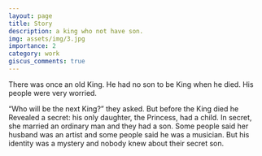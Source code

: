 ```yaml
---
layout: page
title: Story
description: a king who not have son.
img: assets/img/3.jpg
importance: 2
category: work
giscus_comments: true
---
```


There was once an old King. He had no son to be King when he died. His people were very worried.

“Who will be the next King?” they asked. But before the King died he Revealed a secret: his only daughter, the Princess, had a child. In secret, she married an ordinary man and they had a son. Some people said her husband was an artist and some people said he was a musician. But his identity was a mystery and nobody knew about their secret son.
